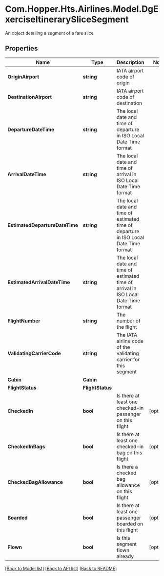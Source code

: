 # Com.Hopper.Hts.Airlines.Model.DgExerciseItinerarySliceSegment
An object detailing a segment of a fare slice

## Properties

Name | Type | Description | Notes
------------ | ------------- | ------------- | -------------
**OriginAirport** | **string** | IATA airport code of origin | 
**DestinationAirport** | **string** | IATA airport code of destination | 
**DepartureDateTime** | **string** | The local date and time of departure in ISO Local Date Time format | 
**ArrivalDateTime** | **string** | The local date and time of arrival in ISO Local Date Time format | 
**EstimatedDepartureDateTime** | **string** | The local date and time of estimated time of departure in ISO Local Date Time format | 
**EstimatedArrivalDateTime** | **string** | The local date and time of estimated time of arrival in ISO Local Date Time format | 
**FlightNumber** | **string** | The number of the flight | 
**ValidatingCarrierCode** | **string** | The IATA airline code of the validating carrier for this segment | 
**Cabin** | **Cabin** |  | 
**FlightStatus** | **FlightStatus** |  | 
**CheckedIn** | **bool** | Is there at least one checked-in passenger on this flight | [optional] 
**CheckedInBags** | **bool** | Is there at least one checked-in bag on this flight | [optional] 
**CheckedBagAllowance** | **bool** | Is there a checked bag allowance on this flight | [optional] 
**Boarded** | **bool** | Is there at least one passenger boarded on this flight | [optional] 
**Flown** | **bool** | Is this segment flown already | [optional] 

[[Back to Model list]](../../README.md#documentation-for-models) [[Back to API list]](../../README.md#documentation-for-api-endpoints) [[Back to README]](../../README.md)


